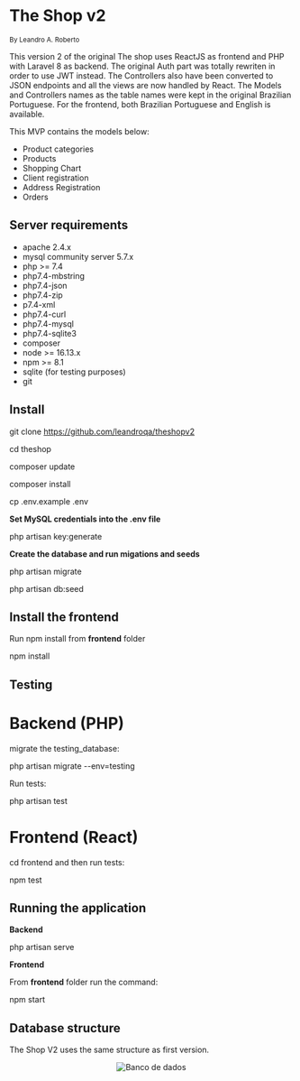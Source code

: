 # The Shop v2

<small>By Leandro A. Roberto</small>

This version 2 of the original The shop uses ReactJS as frontend and PHP with Laravel 8 as backend. The original Auth part was totally rewriten in order to use JWT instead. The Controllers also have been converted to JSON endpoints and all the views are now handled by React.
The Models and Controllers names as the table names were kept in the original Brazilian Portuguese.
For the frontend, both Brazilian Portuguese and English is available.

This MVP contains the models below:

-   Product categories
-   Products
-   Shopping Chart
-   Client registration
-   Address Registration
-   Orders

## Server requirements

-   apache 2.4.x
-   mysql community server 5.7.x
-   php >= 7.4
-   php7.4-mbstring
-   php7.4-json
-   php7.4-zip
-   p7.4-xml
-   php7.4-curl
-   php7.4-mysql
-   php7.4-sqlite3
-   composer
-   node >= 16.13.x
-   npm >= 8.1
-   sqlite (for testing purposes)
-   git

## Install

git clone https://github.com/leandroqa/theshopv2

cd theshop

composer update

composer install

cp .env.example .env

**Set MySQL credentials into the .env file**

php artisan key:generate

**Create the database and run migations and seeds**

php artisan migrate

php artisan db:seed

## Install the frontend

Run npm install from **frontend** folder

npm install

## Testing

# Backend (PHP)

migrate the testing_database:

php artisan migrate --env=testing

Run tests:

php artisan test

# Frontend (React)

cd frontend and then run tests:

npm test

## Running the application

**Backend**

php artisan serve

**Frontend**

From **frontend** folder run the command:

npm start

## Database structure

The Shop V2 uses the same structure as first version.

<p align="center">
<img src="https://github.com/leandroqa/theshop/blob/master/docs/EstruturaBancoDados.png" alt="Banco de dados">
</p>

